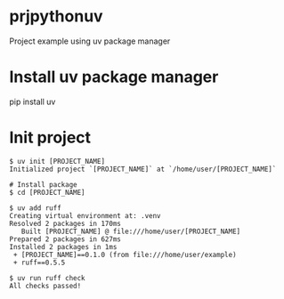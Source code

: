 # prjpythonuv
Project example using uv package manager

# Install uv package manager
pip install uv

# Init project
```
$ uv init [PROJECT_NAME]
Initialized project `[PROJECT_NAME]` at `/home/user/[PROJECT_NAME]`

# Install package
$ cd [PROJECT_NAME]

$ uv add ruff
Creating virtual environment at: .venv
Resolved 2 packages in 170ms
   Built [PROJECT_NAME] @ file:///home/user/[PROJECT_NAME]
Prepared 2 packages in 627ms
Installed 2 packages in 1ms
 + [PROJECT_NAME]==0.1.0 (from file:///home/user/example)
 + ruff==0.5.5

$ uv run ruff check
All checks passed!

```
